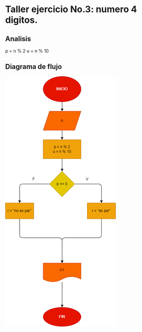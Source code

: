 # Taller  ejercicio No.3: numero 4 digitos.

## Analisis

p = n % 2
u = n % 10

## Diagrama de flujo

![Diagrama flujo](diagrama.png "Diagrama de flujo")